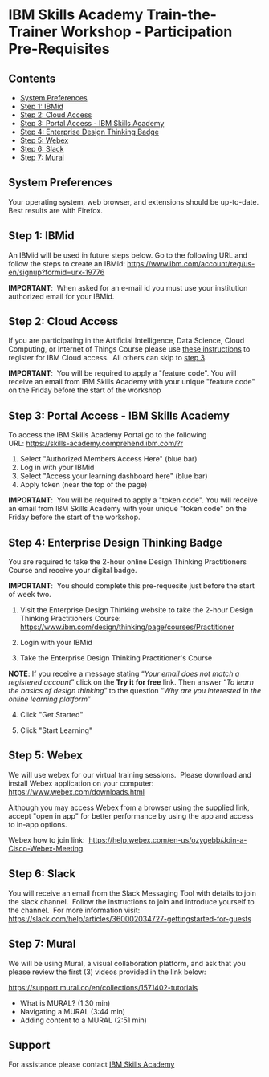 # IBM Skills Academy Train-the-Trainer Workshop - Participation Pre-Requisites

## Contents
- [System Preferences](#system-preferences)
- [Step 1: IBMid](#step-1-ibmid)
- [Step 2: Cloud Access](#step-2-cloud-access)
- [Step 3: Portal Access - IBM Skills Academy](#step-3-portal-access---ibm-skills-academy)
- [Step 4: Enterprise Design Thinking Badge](#step-4-enterprise-design-thinking-badge)
- [Step 5: Webex](#step-5-webex)
- [Step 6: Slack](#step-6-slack)
- [Step 7: Mural](#step-7-mural)

## System Preferences
Your operating system, web browser, and extensions should be up-to-date.  Best results are with Firefox.
 
## Step 1: IBMid
An IBMid will be used in future steps below. Go to the following URL and follow the steps to create an IBMid: https://www.ibm.com/account/reg/us-en/signup?formid=urx-19776

**IMPORTANT**:  When asked for an e-mail id you must use your institution authorized email for your IBMid.
 
## Step 2: Cloud Access 
If you are participating in the Artificial Intelligence, Data Science, Cloud Computing, or Internet of Things Course please use [these instructions](https://ibm.biz/sacloud) to register for IBM Cloud access.  All others can skip to [step 3](#step-3-portal-access---ibm-skills-academy).

**IMPORTANT**:  You will be required to apply a "feature code". You will receive an email from IBM Skills Academy with your unique "feature code" on the Friday before the start of the workshop

## Step 3: Portal Access - IBM Skills Academy
To access the IBM Skills Academy Portal go to the following URL: https://skills-academy.comprehend.ibm.com/?r

1. Select "Authorized Members Access Here" (blue bar) 
2. Log in with your IBMid 
3. Select "Access your learning dashboard here" (blue bar)
4. Apply token (near the top of the page) 

**IMPORTANT**:  You will be required to apply a "token code". You will receive an email from IBM Skills Academy with your unique "token code" on the Friday before the start of the workshop.

## Step 4: Enterprise Design Thinking Badge
You are required to take the 2-hour online Design Thinking Practitioners Course and receive your digital badge.

**IMPORTANT**:  You should complete this pre-requesite just before the start of week two.

1. Visit the Enterprise Design Thinking website to take the 2-hour Design Thinking Practitioners Course: https://www.ibm.com/design/thinking/page/courses/Practitioner

2. Login with your IBMid

3. Take the Enterprise Design Thinking Practitioner's Course

**NOTE**: If you receive a message stating “_Your email does not match a registered account_” click on the **Try it for free** link. Then answer “_To learn the basics of design thinking_” to the question “_Why are you interested in the online learning platform_”

4. Click "Get Started"

5. Click "Start Learning"

## Step 5: Webex
We will use webex for our virtual training sessions.  Please download and install Webex application on your computer: https://www.webex.com/downloads.html

Although you may access Webex from a browser using the supplied link, accept "open in app" for better performance by using the app and access to in-app options.  

Webex how to join link: 
https://help.webex.com/en-us/ozygebb/Join-a-Cisco-Webex-Meeting

## Step 6: Slack
You will receive an email from the Slack Messaging Tool with details to join the slack channel.  Follow the instructions to join and introduce yourself to the channel.  For more information visit: https://slack.com/help/articles/360002034727-gettingstarted-for-guests

## Step 7: Mural
We will be using Mural, a visual collaboration platform, and ask that you please review the first (3) videos provided in the link below:

https://support.mural.co/en/collections/1571402-tutorials

- What is MURAL? (1.30 min) 
- Navigating a MURAL (3:44 min) 
- Adding content to a MURAL (2:51 min) 

## Support
For assistance please contact [IBM Skills Academy](mailto:ibmsaus@us.ibm.com)